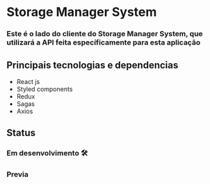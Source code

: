 # Storage Manager System
### Este é o lado do cliente do Storage Manager System, que utilizará a API feita específicamente para esta aplicação

## Principais tecnologias e dependencias
- React js
- Styled components
- Redux
- Sagas
- Axios

## Status
### Em desenvolvimento 🛠️

### Previa
